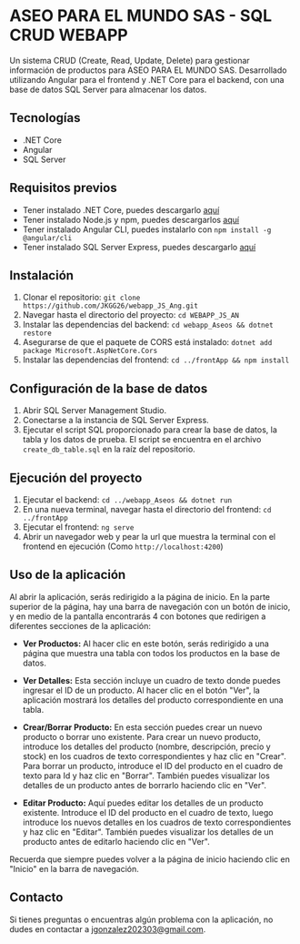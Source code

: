 # ASEO PARA EL MUNDO SAS - SQL CRUD WEBAPP  
  
Un sistema CRUD (Create, Read, Update, Delete) para gestionar información de productos para ASEO PARA EL MUNDO SAS. Desarrollado utilizando Angular para el frontend y .NET Core para el backend, con una base de datos SQL Server para almacenar los datos.  

## Tecnologías  
  
- .NET Core  
- Angular  
- SQL Server  
  
## Requisitos previos  
  
- Tener instalado .NET Core, puedes descargarlo [aquí](https://dotnet.microsoft.com/download)  
- Tener instalado Node.js y npm, puedes descargarlos [aquí](https://nodejs.org/en/download/)  
- Tener instalado Angular CLI, puedes instalarlo con `npm install -g @angular/cli`  
- Tener instalado SQL Server Express, puedes descargarlo [aquí](https://www.microsoft.com/en-us/sql-server/sql-server-downloads)  
  
## Instalación  
  
1. Clonar el repositorio: `git clone https://github.com/JKGG26/webapp_JS_Ang.git`  
2. Navegar hasta el directorio del proyecto: `cd WEBAPP_JS_AN`  
3. Instalar las dependencias del backend: `cd webapp_Aseos && dotnet restore`
4. Asegurarse de que el paquete de CORS está instalado: `dotnet add package Microsoft.AspNetCore.Cors` 
5. Instalar las dependencias del frontend: `cd ../frontApp && npm install`
  
## Configuración de la base de datos  
  
1. Abrir SQL Server Management Studio.  
2. Conectarse a la instancia de SQL Server Express.  
3. Ejecutar el script SQL proporcionado para crear la base de datos, la tabla y los datos de prueba. El script se encuentra en el archivo `create_db_table.sql` en la raíz del repositorio.  
  
## Ejecución del proyecto  
  
1. Ejecutar el backend: `cd ../webapp_Aseos && dotnet run`  
2. En una nueva terminal, navegar hasta el directorio del frontend: `cd ../frontApp`  
3. Ejecutar el frontend: `ng serve`
4. Abrir un navegador web y pear la url que muestra la terminal con el frontend en ejecución (Como `http://localhost:4200`)

## Uso de la aplicación  
  
Al abrir la aplicación, serás redirigido a la página de inicio. En la parte superior de la página, hay una barra de navegación con un botón de inicio, y en medio de la pantalla encontrarás 4 con botones que redirigen a diferentes secciones de la aplicación:
  
- **Ver Productos:** Al hacer clic en este botón, serás redirigido a una página que muestra una tabla con todos los productos en la base de datos.  
  
- **Ver Detalles:** Esta sección incluye un cuadro de texto donde puedes ingresar el ID de un producto. Al hacer clic en el botón "Ver", la aplicación mostrará los detalles del producto correspondiente en una tabla.  
  
- **Crear/Borrar Producto:** En esta sección puedes crear un nuevo producto o borrar uno existente. Para crear un nuevo producto, introduce los detalles del producto (nombre, descripción, precio y stock) en los cuadros de texto correspondientes y haz clic en "Crear". Para borrar un producto, introduce el ID del producto en el cuadro de texto para Id y haz clic en "Borrar". También puedes visualizar los detalles de un producto antes de borrarlo haciendo clic en "Ver".  
  
- **Editar Producto:** Aquí puedes editar los detalles de un producto existente. Introduce el ID del producto en el cuadro de texto, luego introduce los nuevos detalles en los cuadros de texto correspondientes y haz clic en "Editar". También puedes visualizar los detalles de un producto antes de editarlo haciendo clic en "Ver".  
  
Recuerda que siempre puedes volver a la página de inicio haciendo clic en "Inicio" en la barra de navegación.
  
## Contacto  
  
Si tienes preguntas o encuentras algún problema con la aplicación, no dudes en contactar a jgonzalez202303@gmail.com.
